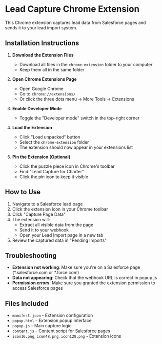 # Lead Capture Chrome Extension

This Chrome extension captures lead data from Salesforce pages and sends it to your lead import system.

## Installation Instructions

1. **Download the Extension Files**
   - Download all files in the `chrome-extension` folder to your computer
   - Keep them all in the same folder

2. **Open Chrome Extensions Page**
   - Open Google Chrome
   - Go to `chrome://extensions/`
   - Or click the three dots menu → More Tools → Extensions

3. **Enable Developer Mode**
   - Toggle the "Developer mode" switch in the top-right corner

4. **Load the Extension**
   - Click "Load unpacked" button
   - Select the `chrome-extension` folder
   - The extension should now appear in your extensions list

5. **Pin the Extension (Optional)**
   - Click the puzzle piece icon in Chrome's toolbar
   - Find "Lead Capture for Charter"
   - Click the pin icon to keep it visible

## How to Use

1. Navigate to a Salesforce lead page
2. Click the extension icon in your Chrome toolbar
3. Click "Capture Page Data"
4. The extension will:
   - Extract all visible data from the page
   - Send it to your webhook
   - Open your Lead Import page in a new tab
5. Review the captured data in "Pending Imports"

## Troubleshooting

- **Extension not working**: Make sure you're on a Salesforce page (*.salesforce.com or *.force.com)
- **Data not appearing**: Check that the webhook URL is correct in popup.js
- **Permission errors**: Make sure you granted the extension permission to access Salesforce pages

## Files Included

- `manifest.json` - Extension configuration
- `popup.html` - Extension popup interface
- `popup.js` - Main capture logic
- `content.js` - Content script for Salesforce pages
- `icon16.png`, `icon48.png`, `icon128.png` - Extension icons
